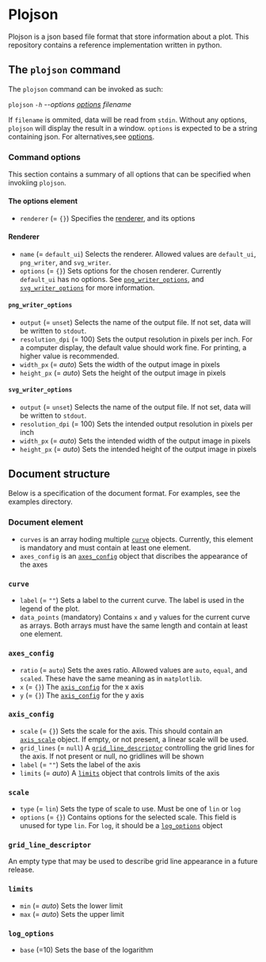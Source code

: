 # Plojson

Plojson is a json based file format that store information about a plot. This repository contains
a reference implementation written in python.

## The `plojson` command

The `plojson` command can be invoked as such:

`plojson` *`-h`* *--options [options](#command-options)* *filename*

If `filename` is ommited, data will be read from `stdin`. Without any options, `plojson` will display the result in a window. `options` is expected to be a string containing json. For alternatives,see [options](#command-options).

### Command options

This section contains a summary of all options that can be specified when invokiing `plojson`.

#### The options element

* `renderer` (= `{}`) Specifies the [renderer](#renderer), and its options

#### Renderer

* `name` (= `default_ui`) Selects the renderer. Allowed values are `default_ui`, `png_writer`, and `svg_writer`.
* `options` (= `{}`) Sets options for the chosen renderer. Currently `default_ui` has no options. See [`png_writer_options`](#png_writer_options), and [`svg_writer_options`](#svg_writer_options) for more information.

#### `png_writer_options`

* `output` (= `unset`) Selects the name of the output file. If not set, data will be written to `stdout`.
* `resolution_dpi` (= 100) Sets the output resolution in pixels per inch. For a computer display, the default value should work fine. For printing, a higher value is recommended.
* `width_px` (= *auto*) Sets the width of the output image in pixels
* `height_px` (= *auto*) Sets the height of the output image in pixels

#### `svg_writer_options`

* `output` (= `unset`) Selects the name of the output file. If not set, data will be written to `stdout`.
* `resolution_dpi` (= 100) Sets the intended output resolution in pixels per inch
* `width_px` (= *auto*) Sets the intended width of the output image in pixels
* `height_px` (= *auto*) Sets the intended height of the output image in pixels

## Document structure

Below is a specification of the document format. For examples, see the examples directory.

### Document element

* `curves` is an array hoding multiple [`curve`](#curve) objects. Currently, this element is mandatory and must contain at least one element.
* `axes_config` is an [`axes_config`](#axes_config) object that discribes the appearance of the axes

### `curve`

* `label` (= `""`) Sets a label to the current curve. The label is used in the legend of the plot.
* `data_points` (mandatory) Contains `x` and `y` values for the current curve as arrays. Both arrays must have the same length and contain at least one element.

### `axes_config`

* `ratio` (= `auto`) Sets the axes ratio. Allowed values are `auto`, `equal`, and  `scaled`. These have the same meaning as in `matplotlib`.
* `x` (= `{}`) The [`axis_config`](#axis_config) for the x axis
* `y` (= `{}`) The [`axis_config`](#axis_config) for the y axis

### `axis_config`

* `scale` (= `{}`) Sets the scale for the axis. This should contain an [`axis_scale`](#axis_scale) object. If empty, or not present, a linear scale will be used.
* `grid_lines` (= `null`) A [`grid_line_descriptor`](#grid_line_descriptor) controlling the grid lines for the axis. If not present or null, no gridlines will be shown
* `label` (= `""`) Sets the label of the axis
* `limits` (= *auto*) A [`limits`](#limits) object that controls limits of the axis

### `scale`

* `type` (= `lin`) Sets the type of scale to use. Must be one of `lin` or `log`
* `options` (= `{}`) Contains options for the selected scale. This field is unused for type `lin`. For `log`, it should be a [`log_options`](#log_options) object

### `grid_line_descriptor`

An empty type that may be used to describe grid line appearance in a future release.


### `limits`
* `min` (= *auto*) Sets the lower limit
* `max` (= *auto*) Sets the upper limit

### `log_options`
* `base` (=10) Sets the base of the logarithm

